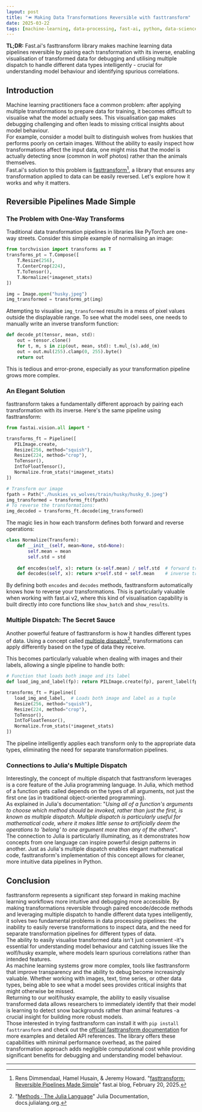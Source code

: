 ```yaml
---
layout: post
title: "⏪ Making Data Transformations Reversible with fasttransform"
date: 2025-03-22
tags: [machine-learning, data-processing, fast-ai, python, data-science, optimisation, best-practices, interpretability]
---
```


**TL;DR:** Fast.ai's fasttransform library makes machine learning data pipelines reversible by pairing each transformation with its inverse, enabling visualisation of transformed data for debugging and utilising multiple dispatch to handle different data types intelligently - crucial for understanding model behaviour and identifying spurious correlations.

<!--more-->

## Introduction

Machine learning practitioners face a common problem: after applying multiple transformations to prepare data for training, it becomes difficult to visualise what the model actually sees. This visualisation gap makes debugging challenging and often leads to missing critical insights about model behaviour.  
For example, consider a model built to distinguish wolves from huskies that performs poorly on certain images. Without the ability to easily inspect how transformations affect the input data, one might miss that the model is actually detecting snow (common in wolf photos) rather than the animals themselves.  
Fast.ai's solution to this problem is [fasttransform](https://github.com/AnswerDotAI/fasttransform)[^1], a library that ensures any transformation applied to data can be easily reversed. Let's explore how it works and why it matters.

## Reversible Pipelines Made Simple

### The Problem with One-Way Transforms

Traditional data transformation pipelines in libraries like PyTorch are one-way streets. Consider this simple example of normalising an image:

```python
from torchvision import transforms as T
transforms_pt = T.Compose([
    T.Resize(256),
    T.CenterCrop(224),
    T.ToTensor(),
    T.Normalize(*imagenet_stats)
])

img = Image.open("husky.jpeg")
img_transformed = transforms_pt(img)
```

Attempting to visualise `img_transformed` results in a mess of pixel values outside the displayable range. To see what the model sees, one needs to manually write an inverse transform function:

```python
def decode_pt(tensor, mean, std):
    out = tensor.clone()
    for t, m, s in zip(out, mean, std): t.mul_(s).add_(m)
    out = out.mul(255).clamp(0, 255).byte()
    return out
```

This is tedious and error-prone, especially as your transformation pipeline grows more complex.

### An Elegant Solution

fasttransform takes a fundamentally different approach by pairing each transformation with its inverse. Here's the same pipeline using fasttransform:

```python
from fastai.vision.all import *

transforms_ft = Pipeline([
   PILImage.create,
   Resize(256, method="squish"),
   Resize(224, method="crop"),
   ToTensor(),
   IntToFloatTensor(),
   Normalize.from_stats(*imagenet_stats)
])

# Transform our image
fpath = Path("./huskies_vs_wolves/train/husky/husky_0.jpeg")
img_transformed = transforms_ft(fpath)
# To reverse the transformations:
img_decoded = transforms_ft.decode(img_transformed)
```

The magic lies in how each transform defines both forward and reverse operations:

```python
class Normalize(Transform):
    def __init__(self, mean=None, std=None):
        self.mean = mean
        self.std = std
        
    def encodes(self, x): return (x-self.mean) / self.std  # forward transform
    def decodes(self, x): return x*self.std + self.mean    # inverse transform
```

By defining both `encodes` and `decodes` methods, fasttransform automatically knows how to reverse your transformations. This is particularly valuable when working with fast.ai v2, where this kind of visualisation capability is built directly into core functions like `show_batch` and `show_results`.

### Multiple Dispatch: The Secret Sauce

Another powerful feature of fasttransform is how it handles different types of data. Using a concept called [multiple dispatch](https://www.youtube.com/watch?v=kc9HwsxE1OY)[^2], transformations can apply differently based on the type of data they receive.

This becomes particularly valuable when dealing with images and their labels, allowing a single pipeline to handle both:

```python
# Function that loads both image and its label
def load_img_and_label(fp): return PILImage.create(fp), parent_label(fp)

transforms_ft = Pipeline([
   load_img_and_label,  # Loads both image and label as a tuple
   Resize(256, method="squish"),
   Resize(224, method="crop"),
   ToTensor(),
   IntToFloatTensor(),
   Normalize.from_stats(*imagenet_stats)
])
```

The pipeline intelligently applies each transform only to the appropriate data types, eliminating the need for separate transformation pipelines.

### Connections to Julia's Multiple Dispatch

Interestingly, the concept of multiple dispatch that fasttransform leverages is a core feature of the Julia programming language. In Julia, which method of a function gets called depends on the types of all arguments, not just the first one (as in traditional object-oriented programming).  
As explained in Julia's documentation: "_Using all of a function's arguments to choose which method should be invoked, rather than just the first, is known as multiple dispatch. Multiple dispatch is particularly useful for mathematical code, where it makes little sense to artificially deem the operations to 'belong' to one argument more than any of the others_".  
The connection to Julia is particularly illuminating, as it demonstrates how concepts from one language can inspire powerful design patterns in another. Just as Julia's multiple dispatch enables elegant mathematical code, fasttransform's implementation of this concept allows for cleaner, more intuitive data pipelines in Python.

## Conclusion

fasttransform represents a significant step forward in making machine learning workflows more intuitive and debugging more accessible. By making transformations reversible through paired encode/decode methods and leveraging multiple dispatch to handle different data types intelligently, it solves two fundamental problems in data processing pipelines: the inability to easily reverse transformations to inspect data, and the need for separate transformation pipelines for different types of data.  
The ability to easily visualise transformed data isn't just convenient -it's essential for understanding model behaviour and catching issues like the wolf/husky example, where models learn spurious correlations rather than intended features.  
As machine learning systems grow more complex, tools like fasttransform that improve transparency and the ability to debug become increasingly valuable. Whether working with images, text, time series, or other data types, being able to see what a model sees provides critical insights that might otherwise be missed.  
Returning to our wolf/husky example, the ability to easily visualise transformed data allows researchers to immediately identify that their model is learning to detect snow backgrounds rather than animal features -a crucial insight for building more robust models.  
Those interested in trying fasttransform can install it with `pip install fasttransform` and check out the [official fasttransform documentation](https://github.com/AnswerDotAI/fasttransform) for more examples and detailed API references. The library offers these capabilities with minimal performance overhead, as the paired transformation approach adds negligible computational cost while providing significant benefits for debugging and understanding model behaviour.

---
[^1]: Rens Dimmendaal, Hamel Husain, & Jeremy Howard. "[fasttransform: Reversible Pipelines Made Simple](https://www.fast.ai/posts/2025-02-20-fasttransform.html)" fast.ai blog, February 20, 2025.
[^2]: "[Methods · The Julia Language](https://docs.julialang.org/en/v1/manual/methods/)" Julia Documentation, docs.julialang.org.
